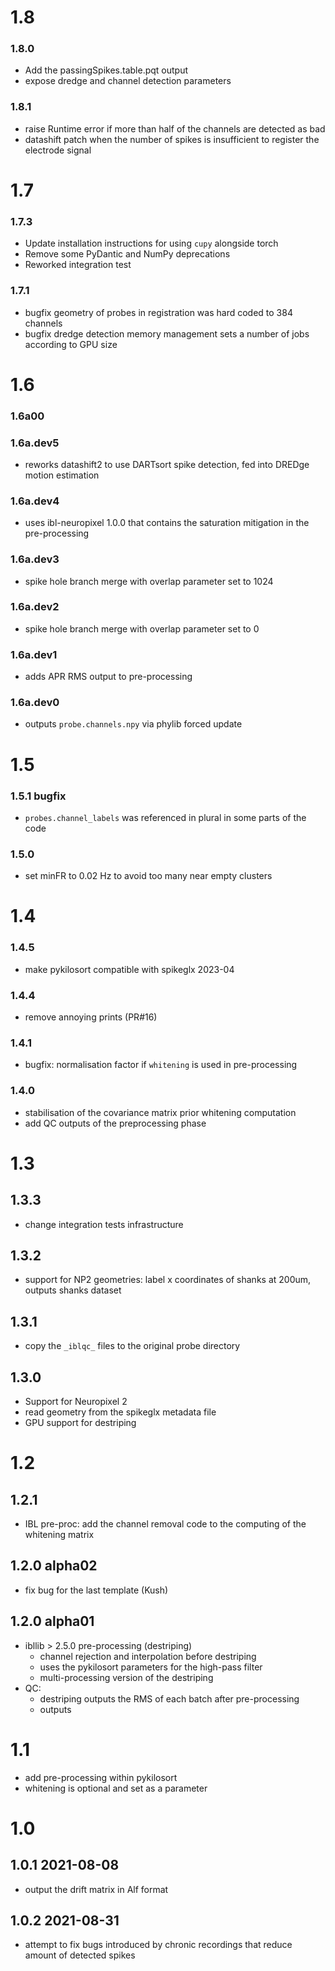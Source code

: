 # 1.8
### 1.8.0
- Add the passingSpikes.table.pqt output
- expose dredge and channel detection parameters

### 1.8.1
- raise Runtime error if more than half of the channels are detected as bad
- datashift patch when the number of spikes is insufficient to register the electrode signal

# 1.7
### 1.7.3
- Update installation instructions for using `cupy` alongside torch
- Remove some PyDantic and NumPy deprecations
- Reworked integration test

### 1.7.1
- bugfix geometry of probes in registration was hard coded to 384 channels
- bugfix dredge detection memory management sets a number of jobs according to GPU size

# 1.6
### 1.6a00
### 1.6a.dev5
-   reworks datashift2 to use DARTsort spike detection, fed into DREDge motion estimation
### 1.6a.dev4
-   uses ibl-neuropixel 1.0.0 that contains the saturation mitigation in the pre-processing
### 1.6a.dev3
-   spike hole branch merge with overlap parameter set to 1024
### 1.6a.dev2
-   spike hole branch merge with overlap parameter set to 0
### 1.6a.dev1
-   adds APR RMS output to pre-processing
### 1.6a.dev0
-   outputs `probe.channels.npy` via phylib forced update

# 1.5
### 1.5.1 bugfix
- `probes.channel_labels` was referenced in plural in some parts of the code
### 1.5.0
- set minFR to 0.02 Hz to avoid too many near empty clusters
# 1.4
### 1.4.5
- make pykilosort compatible with spikeglx 2023-04
### 1.4.4
- remove annoying prints (PR#16)
### 1.4.1
- bugfix: normalisation factor if `whitening` is used in pre-processing
### 1.4.0
- stabilisation of the covariance matrix prior whitening computation
- add QC outputs of the preprocessing phase

# 1.3
## 1.3.3
-   change integration tests infrastructure
## 1.3.2
-   support for NP2 geometries: label x coordinates of shanks at 200um, outputs shanks dataset
## 1.3.1
-   copy the `_iblqc_` files to the original probe directory
## 1.3.0
-   Support for Neuropixel 2
-   read geometry from the spikeglx metadata file
-   GPU support for destriping

# 1.2
## 1.2.1
-   IBL pre-proc: add the channel removal code to the computing of the whitening matrix 

## 1.2.0 alpha02
-   fix bug for the last template (Kush)

## 1.2.0 alpha01 
-   ibllib > 2.5.0 pre-processing (destriping)
    -   channel rejection and interpolation before destriping
    -   uses the pykilosort parameters for the high-pass filter
    -   multi-processing version of the destriping
-   QC:
    -   destriping outputs the RMS of each batch after pre-processing
    -   outputs

# 1.1
-   add pre-processing within pykilosort
-   whitening is optional and set as a parameter

# 1.0
## 1.0.1 2021-08-08
-   output the drift matrix in Alf format
## 1.0.2 2021-08-31
-   attempt to fix bugs introduced by chronic recordings that reduce amount of detected spikes

